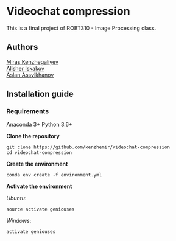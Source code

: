 # Videochat compression
This is a final project of ROBT310 - Image Processing class.  

## Authors
[Miras Kenzhegaliyev](https://github.com/kenzhemir)  
[Alisher Iskakov](https://github.com/alisheriskakov)  
[Aslan Assylkhanov](https://github.com/AssylkhanovAslan)  


## Installation guide


### Requirements
Anaconda 3+
Python 3.6+
  
**Clone the repository**
```
git clone https://github.com/kenzhemir/videochat-compression
cd videochat-compression
```

**Create the environment**
```
conda env create -f environment.yml
```

**Activate the environment**

_Ubuntu_:
```
source activate geniouses
```
_Windows_:
```
activate geniouses
```
